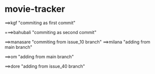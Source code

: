 # movie-tracker
==>kgf "commiting as first commit"

===>bahubali "commiting as second commit"

==>manasare "commiting from issue_10 branch"
==>milana "adding from main branch"

==>om "adding from main branch"

==>dore "adding from issue_40 branch"


